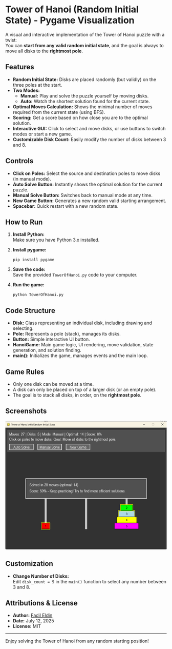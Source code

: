 # Tower of Hanoi (Random Initial State) - Pygame Visualization

A visual and interactive implementation of the Tower of Hanoi puzzle with a twist:  
You can **start from any valid random initial state**, and the goal is always to move all disks to the **rightmost pole**.

## Features

- **Random Initial State:** Disks are placed randomly (but validly) on the three poles at the start.
- **Two Modes:**
  - **Manual:** Play and solve the puzzle yourself by moving disks.
  - **Auto:** Watch the shortest solution found for the current state.
- **Optimal Moves Calculation:** Shows the minimal number of moves required from the current state (using BFS).
- **Scoring:** Get a score based on how close you are to the optimal solution.
- **Interactive GUI:** Click to select and move disks, or use buttons to switch modes or start a new game.
- **Customizable Disk Count:** Easily modify the number of disks between 3 and 8.

## Controls

- **Click on Poles:** Select the source and destination poles to move disks (in manual mode).
- **Auto Solve Button:** Instantly shows the optimal solution for the current puzzle.
- **Manual Solve Button:** Switches back to manual mode at any time.
- **New Game Button:** Generates a new random valid starting arrangement.
- **Spacebar:** Quick restart with a new random state.

## How to Run

1. **Install Python:**  
   Make sure you have Python 3.x installed.

2. **Install pygame:**  
   ```
   pip install pygame
   ```

3. **Save the code:**  
   Save the provided `TowerOfHanoi.py` code to your computer.

4. **Run the game:**  
   ```
   python TowerOfHanoi.py
   ```

## Code Structure

- **Disk:** Class representing an individual disk, including drawing and selecting.
- **Pole:** Represents a pole (stack), manages its disks.
- **Button:** Simple interactive UI button.
- **HanoiGame:** Main game logic, UI rendering, move validation, state generation, and solution finding.
- **main():** Initializes the game, manages events and the main loop.

## Game Rules

- Only one disk can be moved at a time.
- A disk can only be placed on top of a larger disk (or an empty pole).
- The goal is to stack all disks, in order, on the **rightmost pole**.

## Screenshots

*![screenshot.png](screenshot.png)*

## Customization

- **Change Number of Disks:**  
  Edit `disk_count = 5` in the `main()` function to select any number between 3 and 8.

## Attributions & License

- **Author:** [Fadil Eldin](https://github.com/FadilEldin)
- **Date:** July 12, 2025
- **License:** MIT

---

Enjoy solving the Tower of Hanoi from any random starting position!